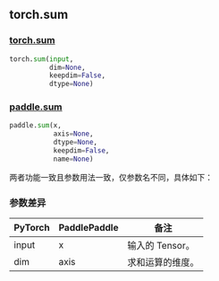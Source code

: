 ## torch.sum
### [torch.sum](https://pytorch.org/docs/stable/generated/torch.sum.html?highlight=sum#torch.sum)

```python
torch.sum(input,
          dim=None,
          keepdim=False,
          dtype=None)
```

### [paddle.sum](https://www.paddlepaddle.org.cn/documentation/docs/zh/api/paddle/sum_cn.html#sum)

```python
paddle.sum(x,
           axis=None,
           dtype=None,
           keepdim=False,
           name=None)
```

两者功能一致且参数用法一致，仅参数名不同，具体如下：
### 参数差异
| PyTorch       | PaddlePaddle | 备注                                                   |
| ------------- | ------------ | ------------------------------------------------------ |
| input         | x            | 输入的 Tensor。                   |
| dim           | axis         | 求和运算的维度。 |
